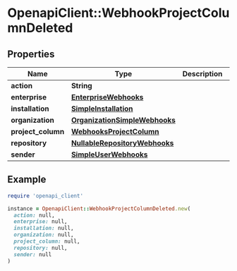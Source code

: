 # OpenapiClient::WebhookProjectColumnDeleted

## Properties

| Name | Type | Description | Notes |
| ---- | ---- | ----------- | ----- |
| **action** | **String** |  |  |
| **enterprise** | [**EnterpriseWebhooks**](EnterpriseWebhooks.md) |  | [optional] |
| **installation** | [**SimpleInstallation**](SimpleInstallation.md) |  | [optional] |
| **organization** | [**OrganizationSimpleWebhooks**](OrganizationSimpleWebhooks.md) |  | [optional] |
| **project_column** | [**WebhooksProjectColumn**](WebhooksProjectColumn.md) |  |  |
| **repository** | [**NullableRepositoryWebhooks**](NullableRepositoryWebhooks.md) |  | [optional] |
| **sender** | [**SimpleUserWebhooks**](SimpleUserWebhooks.md) |  | [optional] |

## Example

```ruby
require 'openapi_client'

instance = OpenapiClient::WebhookProjectColumnDeleted.new(
  action: null,
  enterprise: null,
  installation: null,
  organization: null,
  project_column: null,
  repository: null,
  sender: null
)
```

